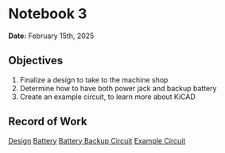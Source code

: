 # Notebook 3

**Date:** February 15th, 2025

## Objectives
1. Finalize a design to take to the machine shop
2. Determine how to have both power jack and backup battery
3. Create an example circuit, to learn more about KiCAD

## Record of Work
[Design](Notebook3_image1.png)
[Battery](Notebook3_image2.png)
[Battery Backup Circuit](Notebook3_image3.png)
[Example Circuit](Notebook3_image4.png)